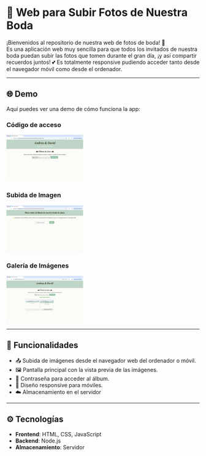 # 📸 Web para Subir Fotos de Nuestra Boda

¡Bienvenidos al repositorio de nuestra web de fotos de boda! 🎉  
Es una aplicación web muy sencilla para que todos los invitados de nuestra boda puedan subir las fotos que tomen durante el gran día, ¡y así compartir recuerdos juntos! 💕
Es totalmente responsive pudiendo acceder tanto desde el navegador móvil como desde el ordenador.

---

## 🌐 Demo

Aquí puedes ver una demo de cómo funciona la app:

### Código de acceso
<p>
  <img src="screenshots/1.png" width="200" style="margin-right:10px;" />
</p>

### Subida de Imagen
<p>
  <img src="screenshots/2.png" width="200" style="margin-right:10px;" />
</p>

### Galería de Imágenes
<p>
  <img src="screenshots/3.png" width="200" style="margin-right:10px;" />
</p>


---

## 🚀 Funcionalidades

- 📤 Subida de imágenes desde el navegador web del ordenador o móvil.
- 🖼️ Pantalla principal con la vista previa de las imágenes.
- 🔐 Contraseña para acceder al álbum.
- 📱 Diseño responsive para móviles.
- ☁️ Almacenamiento en el servidor

---

## ⚙️ Tecnologías

- **Frontend**: HTML, CSS, JavaScript
- **Backend**: Node.js
- **Almacenamiento**: Servidor
